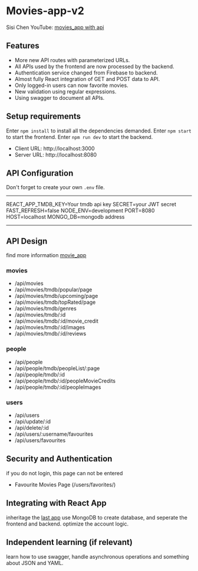 # Movies-app-v2

Sisi Chen
YouTube: [movies_app with api](https://www.youtube.com/watch?v=yrd8dLXpt8g&t=11s)

## Features

- More new API routes with parameterized URLs.
- All APIs used by the frontend are now processed by the backend.
- Authentication service changed from Firebase to backend.
- Almost fully React integration of GET and POST data to API.
- Only logged-in users can now favorite movies.
- New validation using regular expressions.
- Using swagger to document all APIs.

## Setup requirements

Enter `npm install` to install all the dependencies demanded.
Enter `npm start` to start the frontend.
Enter `npm run dev` to start the backend.

- Client URL: http://localhost:3000
- Server URL: http://localhost:8080

## API Configuration

Don't forget to create your own `.env` file.
***
REACT_APP_TMDB_KEY=Your tmdb api key
SECRET=your JWT secret
FAST_REFRESH=false
NODE_ENV=development
PORT=8080
HOST=localhost
MONGO_DB=mongodb address
***

## API Design

find more information [movie_app](https://app.swaggerhub.com/apis-docs/chenAstra/movie_app/1.0.0)

### movies
- /api/movies
- /api/movies/tmdb/popular/page
- /api/movies/tmdb/upcoming/page
- /api/movies/tmdb/topRated/page
- /api/movies/tmdb/genres
- /api/movies/tmdb/:id
- /api/movies/tmdb/:id/movie_credit
- /api/movies/tmdb/:id/images
- /api/movies/tmdb/:id/reviews

### people

- /api/people
- /api/people/tmdb/peopleList/:page
- /api/people/tmdb/:id
- /api/people/tmdb/:id/peopleMovieCredits
- /api/people/tmdb/:id/peopleImages

### users

- /api/users
- /api/update/:id
- /api/delete/:id
- /api/users/:username/favourites
- /api/users/favourites

## Security and Authentication

if you do not login, this page can not be entered

- Favourite Movies Page (/users/favorites/)

## Integrating with React App

inheritage the [last app](https://github.com/Bdeparture/Movies-app)
use MongoDB to create database, and seperate the frontend and backend.
optimize the account logic.

## Independent learning (if relevant)

learn how to use swagger, handle asynchronous operations and something about JSON and YAML.